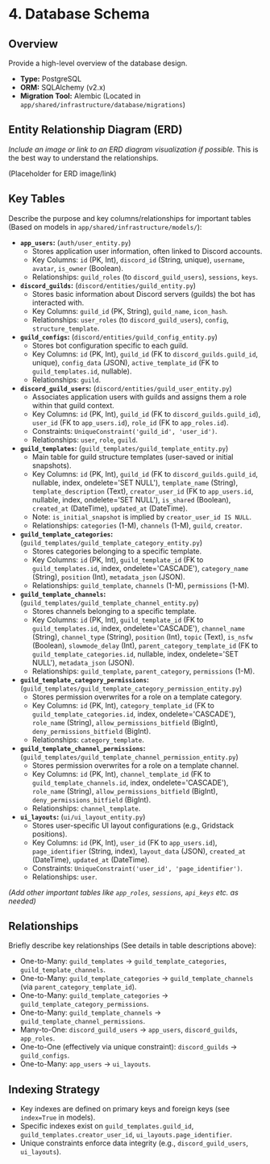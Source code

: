 # 4. Database Schema

## Overview

Provide a high-level overview of the database design.
*   **Type:** PostgreSQL
*   **ORM:** SQLAlchemy (v2.x)
*   **Migration Tool:** Alembic (Located in `app/shared/infrastructure/database/migrations`)

## Entity Relationship Diagram (ERD)

*Include an image or link to an ERD diagram visualization if possible.* This is the best way to understand the relationships.

(Placeholder for ERD image/link)

## Key Tables

Describe the purpose and key columns/relationships for important tables (Based on models in `app/shared/infrastructure/models/`):

*   **`app_users`:** (`auth/user_entity.py`)
    *   Stores application user information, often linked to Discord accounts.
    *   Key Columns: `id` (PK, Int), `discord_id` (String, unique), `username`, `avatar`, `is_owner` (Boolean).
    *   Relationships: `guild_roles` (to `discord_guild_users`), `sessions`, `keys`.
*   **`discord_guilds`:** (`discord/entities/guild_entity.py`)
    *   Stores basic information about Discord servers (guilds) the bot has interacted with.
    *   Key Columns: `guild_id` (PK, String), `guild_name`, `icon_hash`.
    *   Relationships: `user_roles` (to `discord_guild_users`), `config`, `structure_template`.
*   **`guild_configs`:** (`discord/entities/guild_config_entity.py`)
    *   Stores bot configuration specific to each guild.
    *   Key Columns: `id` (PK, Int), `guild_id` (FK to `discord_guilds.guild_id`, unique), `config_data` (JSON), `active_template_id` (FK to `guild_templates.id`, nullable).
    *   Relationships: `guild`.
*   **`discord_guild_users`:** (`discord/entities/guild_user_entity.py`)
    *   Associates application users with guilds and assigns them a role within that guild context.
    *   Key Columns: `id` (PK, Int), `guild_id` (FK to `discord_guilds.guild_id`), `user_id` (FK to `app_users.id`), `role_id` (FK to `app_roles.id`).
    *   Constraints: `UniqueConstraint('guild_id', 'user_id')`.
    *   Relationships: `user`, `role`, `guild`.
*   **`guild_templates`:** (`guild_templates/guild_template_entity.py`)
    *   Main table for guild structure templates (user-saved or initial snapshots).
    *   Key Columns: `id` (PK, Int), `guild_id` (FK to `discord_guilds.guild_id`, nullable, index, ondelete='SET NULL'), `template_name` (String), `template_description` (Text), `creator_user_id` (FK to `app_users.id`, nullable, index, ondelete='SET NULL'), `is_shared` (Boolean), `created_at` (DateTime), `updated_at` (DateTime).
    *   Note: `is_initial_snapshot` is implied by `creator_user_id IS NULL`.
    *   Relationships: `categories` (1-M), `channels` (1-M), `guild`, `creator`.
*   **`guild_template_categories`:** (`guild_templates/guild_template_category_entity.py`)
    *   Stores categories belonging to a specific template.
    *   Key Columns: `id` (PK, Int), `guild_template_id` (FK to `guild_templates.id`, index, ondelete='CASCADE'), `category_name` (String), `position` (Int), `metadata_json` (JSON).
    *   Relationships: `guild_template`, `channels` (1-M), `permissions` (1-M).
*   **`guild_template_channels`:** (`guild_templates/guild_template_channel_entity.py`)
    *   Stores channels belonging to a specific template.
    *   Key Columns: `id` (PK, Int), `guild_template_id` (FK to `guild_templates.id`, index, ondelete='CASCADE'), `channel_name` (String), `channel_type` (String), `position` (Int), `topic` (Text), `is_nsfw` (Boolean), `slowmode_delay` (Int), `parent_category_template_id` (FK to `guild_template_categories.id`, nullable, index, ondelete='SET NULL'), `metadata_json` (JSON).
    *   Relationships: `guild_template`, `parent_category`, `permissions` (1-M).
*   **`guild_template_category_permissions`:** (`guild_templates/guild_template_category_permission_entity.py`)
    *   Stores permission overwrites for a role on a template category.
    *   Key Columns: `id` (PK, Int), `category_template_id` (FK to `guild_template_categories.id`, index, ondelete='CASCADE'), `role_name` (String), `allow_permissions_bitfield` (BigInt), `deny_permissions_bitfield` (BigInt).
    *   Relationships: `category_template`.
*   **`guild_template_channel_permissions`:** (`guild_templates/guild_template_channel_permission_entity.py`)
    *   Stores permission overwrites for a role on a template channel.
    *   Key Columns: `id` (PK, Int), `channel_template_id` (FK to `guild_template_channels.id`, index, ondelete='CASCADE'), `role_name` (String), `allow_permissions_bitfield` (BigInt), `deny_permissions_bitfield` (BigInt).
    *   Relationships: `channel_template`.
*   **`ui_layouts`:** (`ui/ui_layout_entity.py`)
    *   Stores user-specific UI layout configurations (e.g., Gridstack positions).
    *   Key Columns: `id` (PK, Int), `user_id` (FK to `app_users.id`), `page_identifier` (String, index), `layout_data` (JSON), `created_at` (DateTime), `updated_at` (DateTime).
    *   Constraints: `UniqueConstraint('user_id', 'page_identifier')`.
    *   Relationships: `user`.

*(Add other important tables like `app_roles`, `sessions`, `api_keys` etc. as needed)*

## Relationships

Briefly describe key relationships (See details in table descriptions above):

*   One-to-Many: `guild_templates` -> `guild_template_categories`, `guild_template_channels`.
*   One-to-Many: `guild_template_categories` -> `guild_template_channels` (via `parent_category_template_id`).
*   One-to-Many: `guild_template_categories` -> `guild_template_category_permissions`.
*   One-to-Many: `guild_template_channels` -> `guild_template_channel_permissions`.
*   Many-to-One: `discord_guild_users` -> `app_users`, `discord_guilds`, `app_roles`.
*   One-to-One (effectively via unique constraint): `discord_guilds` -> `guild_configs`.
*   One-to-Many: `app_users` -> `ui_layouts`.

## Indexing Strategy

*   Key indexes are defined on primary keys and foreign keys (see `index=True` in models).
*   Specific indexes exist on `guild_templates.guild_id`, `guild_templates.creator_user_id`, `ui_layouts.page_identifier`.
*   Unique constraints enforce data integrity (e.g., `discord_guild_users`, `ui_layouts`). 